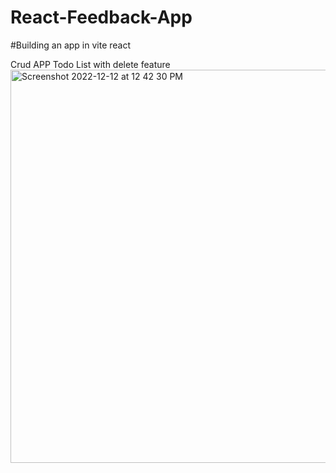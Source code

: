 # React-Feedback-App
#Building an app in vite react

Crud APP Todo List with delete feature
<img width="629" alt="Screenshot 2022-12-12 at 12 42 30 PM" src="https://user-images.githubusercontent.com/40246928/207115965-c4eb74d8-5ef2-4778-8029-5700ac7ca1a1.png">
